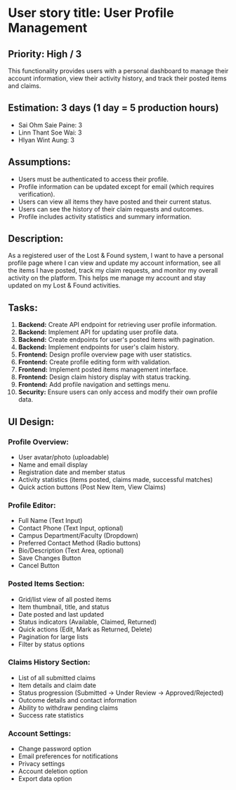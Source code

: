 # User story title: User Profile Management

## Priority: High / 3

This functionality provides users with a personal dashboard to manage their account information, view their activity history, and track their posted items and claims.

## Estimation: 3 days (1 day = 5 production hours)

* Sai Ohm Saie Paine: 3
* Linn Thant Soe Wai: 3
* Hlyan Wint Aung: 3

## Assumptions:

* Users must be authenticated to access their profile.
* Profile information can be updated except for email (which requires verification).
* Users can view all items they have posted and their current status.
* Users can see the history of their claim requests and outcomes.
* Profile includes activity statistics and summary information.

## Description:

As a registered user of the Lost & Found system, I want to have a personal profile page where I can view and update my account information, see all the items I have posted, track my claim requests, and monitor my overall activity on the platform. This helps me manage my account and stay updated on my Lost & Found activities.

## Tasks:

1. **Backend:** Create API endpoint for retrieving user profile information.
2. **Backend:** Implement API for updating user profile data.
3. **Backend:** Create endpoints for user's posted items with pagination.
4. **Backend:** Implement endpoints for user's claim history.
5. **Frontend:** Design profile overview page with user statistics.
6. **Frontend:** Create profile editing form with validation.
7. **Frontend:** Implement posted items management interface.
8. **Frontend:** Design claim history display with status tracking.
9. **Frontend:** Add profile navigation and settings menu.
10. **Security:** Ensure users can only access and modify their own profile data.

## UI Design:

### Profile Overview:
* User avatar/photo (uploadable)
* Name and email display
* Registration date and member status
* Activity statistics (items posted, claims made, successful matches)
* Quick action buttons (Post New Item, View Claims)

### Profile Editor:
* Full Name (Text Input)
* Contact Phone (Text Input, optional)
* Campus Department/Faculty (Dropdown)
* Preferred Contact Method (Radio buttons)
* Bio/Description (Text Area, optional)
* Save Changes Button
* Cancel Button

### Posted Items Section:
* Grid/list view of all posted items
* Item thumbnail, title, and status
* Date posted and last updated
* Status indicators (Available, Claimed, Returned)
* Quick actions (Edit, Mark as Returned, Delete)
* Pagination for large lists
* Filter by status options

### Claims History Section:
* List of all submitted claims
* Item details and claim date
* Status progression (Submitted → Under Review → Approved/Rejected)
* Outcome details and contact information
* Ability to withdraw pending claims
* Success rate statistics

### Account Settings:
* Change password option
* Email preferences for notifications
* Privacy settings
* Account deletion option
* Export data option
